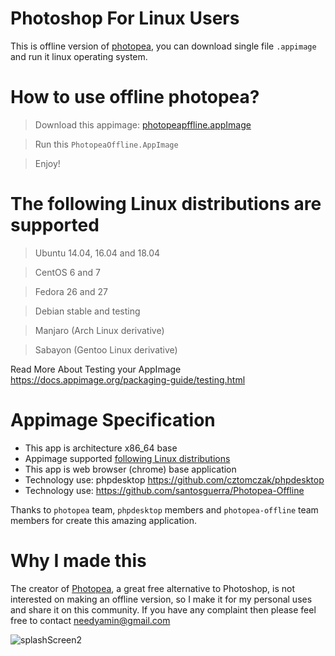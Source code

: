 # Photoshop For Linux Users
This is offline version of [photopea](https://www.photopea.com/), you can download single file `.appimage` and run it linux operating system. 

# How to use offline photopea? 
> Download this appimage: [photopeapffline.appImage](https://drive.google.com/file/d/1oJPrgEp9gb6wE04q_IyN5LqEApFe51M3/view?usp=sharing)

> Run this `PhotopeaOffline.AppImage`

> Enjoy!

# The following Linux distributions are supported

> Ubuntu 14.04, 16.04 and 18.04

> CentOS 6 and 7

> Fedora 26 and 27

> Debian stable and testing

> Manjaro (Arch Linux derivative)

> Sabayon (Gentoo Linux derivative)

Read More About Testing your AppImage https://docs.appimage.org/packaging-guide/testing.html

# Appimage Specification
- This app is architecture x86_64 base
- Appimage supported [following Linux distributions](https://docs.appimage.org/packaging-guide/testing.html)
- This app is web browser (chrome) base application
- Technology use: phpdesktop https://github.com/cztomczak/phpdesktop
- Technology use: https://github.com/santosguerra/Photopea-Offline
  
Thanks to `photopea` team, `phpdesktop` members and `photopea-offline` team members for create this amazing application.

# Why I made this
The creator of [Photopea](https://www.photopea.com/), a great free alternative to Photoshop, is not interested on making an offline version, so I make it for my personal uses and share it on this community. If you have any complaint then please feel free to contact needyamin@gmail.com

![splashScreen2](https://github.com/needyamin/photoshopforlinux/assets/16277392/5d2be690-80ad-4e2b-a4fe-840cf0c331d5)
